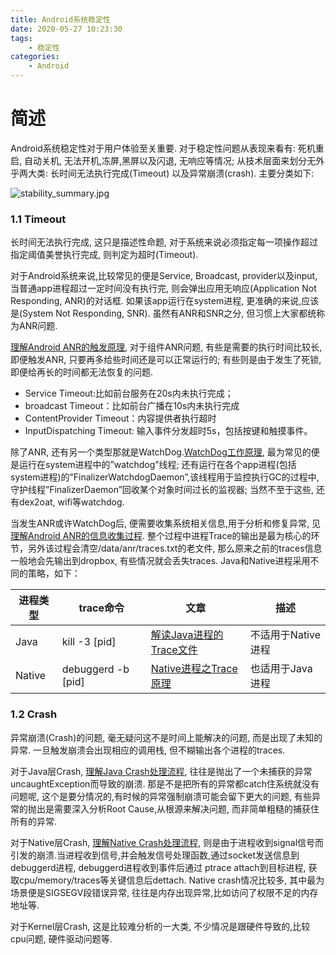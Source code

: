 ```yaml
---
title: Android系统稳定性
date: 2020-05-27 10:23:30
tags: 
	- 稳定性
categories: 
	- Android
---
```


# 简述

Android系统稳定性对于用户体验至关重要. 对于稳定性问题从表现来看有: 死机重启, 自动关机, 无法开机,冻屏,黑屏以及闪退, 无响应等情况; 从技术层面来划分无外乎两大类: 长时间无法执行完成(Timeout) 以及异常崩溃(crash). 主要分类如下:

![stability_summary.jpg](http://gityuan.com/images/stability/stability_summary.jpg)

### 1.1 Timeout

长时间无法执行完成, 这只是描述性命题, 对于系统来说必须指定每一项操作超过指定阈值美誉执行完成, 则判定为超时(Timeout).

对于Android系统来说,比较常见的便是Service, Broadcast, provider以及input, 当普通app进程超过一定时间没有执行完, 则会弹出应用无响应(Application Not Responding, ANR)的对话框. 如果该app运行在system进程, 更准确的来说,应该是(System Not Responding, SNR). 虽然有ANR和SNR之分, 但习惯上大家都统称为ANR问题.

[理解Android ANR的触发原理](http://gityuan.com/2016/07/02/android-anr/), 对于组件ANR问题, 有些是需要的执行时间比较长, 即便触发ANR, 只要再多给些时间还是可以正常运行的; 有些则是由于发生了死锁,即便给再长的时间都无法恢复的问题.

- Service Timeout:比如前台服务在20s内未执行完成；
- broadcast Timeout：比如前台广播在10s内未执行完成
- ContentProvider Timeout：内容提供者执行超时
- InputDispatching Timeout: 输入事件分发超时5s，包括按键和触摸事件。

除了ANR, 还有另一个类型那就是WatchDog.[WatchDog工作原理](http://gityuan.com/2016/06/21/watchdog/), 最为常见的便是运行在system进程中的”watchdog”线程; 还有运行在各个app进程(包括system进程)的”FinalizerWatchdogDaemon”,该线程用于监控执行GC的过程中, 守护线程”FinalizerDaemon”回收某个对象时间过长的监视器; 当然不至于这些, 还有dex2oat, wifi等watchdog.

当发生ANR或许WatchDog后, 便需要收集系统相关信息,用于分析和修复异常, 见[理解Android ANR的信息收集过程](http://gityuan.com/2016/12/02/app-not-response/). 整个过程中进程Trace的输出是最为核心的环节，另外该过程会清空/data/anr/traces.txt的老文件, 那么原来之前的traces信息一般地会先输出到dropbox, 有些情况就会丢失traces. Java和Native进程采用不同的策略，如下：

| 进程类型 | trace命令          | 文章                                                         | 描述               |
| -------- | ------------------ | ------------------------------------------------------------ | ------------------ |
| Java     | kill -3 [pid]      | [解读Java进程的Trace文件](http://gityuan.com/2016/11/26/art-trace/) | 不适用于Native进程 |
| Native   | debuggerd -b [pid] | [Native进程之Trace原理](http://gityuan.com/2016/11/27/native-traces/) | 也适用于Java进程   |

### 1.2 Crash

异常崩溃(Crash)的问题, 毫无疑问这不是时间上能解决的问题, 而是出现了未知的异常. 一旦触发崩溃会出现相应的调用栈, 但不糊输出各个进程的traces.

对于Java层Crash, [理解Java Crash处理流程](http://gityuan.com/2016/06/24/app-crash/), 往往是抛出了一个未捕获的异常uncaughtException而导致的崩溃. 那是不是把所有的异常都catch住系统就没有问题呢, 这个是要分情况的,有时候的异常强制崩溃可能会留下更大的问题, 有些异常的抛出是需要深入分析Root Cause,从根源来解决问题, 而非简单粗糙的捕获住所有的异常.

对于Native层Crash, [理解Native Crash处理流程](http://gityuan.com/2016/06/25/android-native-crash/), 则是由于进程收到signal信号而引发的崩溃.当进程收到信号,并会触发信号处理函数,通过socket发送信息到debuggerd进程, debuggerd进程收到事件后通过 ptrace attach到目标进程, 获取cpu/memory/traces等关键信息后dettach. Native crash情况比较多, 其中最为场景便是SIGSEGV段错误异常, 往往是内存出现异常,比如访问了权限不足的内存地址等.

对于Kernel层Crash, 这是比较难分析的一大类, 不少情况是跟硬件导致的,比较cpu问题, 硬件驱动问题等.